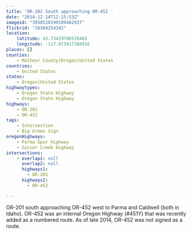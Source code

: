 ```yaml
---
title: 'OR-201 South approaching OR-452 '
date: "2014-12-14T12:15:53Z"
imageid: "3958518199109482937"
flickrid: "16304254342"
location:
    latitude: 43.73429788578463
    longitude: -117.073917388916
places: []
counties:
    - Malheur County|Oregon|United States
countries:
    - United States
states:
    - Oregon|United States
highwaytypes:
    - Oregon State Highway
    - Oregon State Highway
highways:
    - OR-201
    - OR-452
tags:
    - Intersection
    - Big Green Sign
oregonHighways:
    - Parma Spur Highway
    - Succor Creek Highway
intersections:
    - overlap1: null
      overlap2: null
      highways1:
        - OR-201
      highways2:
        - OR-452

---
```

OR-201 south approaching OR-452 west to Parma and Caldwell (both in Idaho).  OR-452 was an internal Oregon Highway (#451Y) that was recently added as a numbered route.  As of late 2014, OR-452 was not signed as a route.